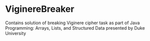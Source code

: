 # ViginereBreaker

Contains solution of breaking Viginere cipher task as part of Java Programming: Arrays, Lists, and Structured Data presented by Duke University
